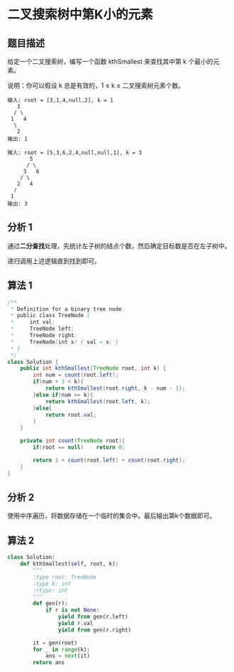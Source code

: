 # 二叉搜索树中第K小的元素

## 题目描述

给定一个二叉搜索树，编写一个函数 kthSmallest 来查找其中第 k 个最小的元素。

说明：你可以假设 k 总是有效的，1 ≤ k ≤ 二叉搜索树元素个数。

```
输入: root = [3,1,4,null,2], k = 1
   3
  / \
 1   4
  \
   2
输出: 1

输入: root = [5,3,6,2,4,null,null,1], k = 3
       5
      / \
     3   6
    / \
   2   4
  /
 1
输出: 3
```

## 分析 1

通过**二分查找**处理，先统计左子树的结点个数，然后确定目标数是否在左子树中。

递归调用上述逻辑直到找到即可。

## 算法 1

```java
/**
 * Definition for a binary tree node.
 * public class TreeNode {
 *     int val;
 *     TreeNode left;
 *     TreeNode right;
 *     TreeNode(int x) { val = x; }
 * }
 */
class Solution {
    public int kthSmallest(TreeNode root, int k) {
        int num = count(root.left);
        if(num + 1 < k){
            return kthSmallest(root.right, k - num - 1);
        }else if(num >= k){
            return kthSmallest(root.left, k);
        }else{
            return root.val;
        }
    }

    private int count(TreeNode root){
        if(root == null)    return 0;

        return 1 + count(root.left) + count(root.right);
    }
}
```

## 分析 2

使用中序遍历，将数据存储在一个临时的集合中。最后输出第k个数据即可。

## 算法 2

```python
class Solution:
    def kthSmallest(self, root, k):
        """
        :type root: TreeNode
        :type k: int
        :rtype: int
        """
        def gen(r):
            if r is not None:
                yield from gen(r.left)
                yield r.val
                yield from gen(r.right)

        it = gen(root)
        for _ in range(k):
            ans = next(it)
        return ans
```
